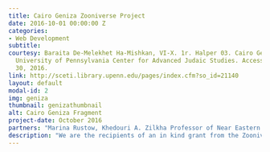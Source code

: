 ```yaml
---
title: Cairo Geniza Zooniverse Project
date: 2016-10-01 00:00:00 Z
categories:
- Web Development
subtitle: 
courtesy: Baraita De-Melekhet Ha-Mishkan, VI-X. 1r. Halper 03. Cairo Genizah Collection,
  University of Pennsylvania Center for Advanced Judaic Studies. Accessed November
  30, 2016.
link: http://sceti.library.upenn.edu/pages/index.cfm?so_id=21140
layout: default
modal-id: 2
img: geniza
thumbnail: genizathumbnail
alt: Cairo Geniza Fragment
project-date: October 2016
partners: "Marina Rustow, Khedouri A. Zilkha Professor of Near Eastern Studies and Professor of History, and Director of the Princeton Geniza Lab; Eve Krakowski, Assistant Professor of Near Eastern Studies and the Program in Judaic Studies at Princeton University, Princeton Geniza Lab; Jean Bauer, Associate Director of the Digital Humanities Center at Princeton; Jessica Goldberg, Associate Professor of History at the University of California, Los Angeles;  David Kraemer, Joseph J. and Dora Abbell Librarian and professor of Talmud and Rabbinics at The Jewish Theological Seminary; Moshe Lavee, lecturer in Talmud and Midrash in the department of Jewish History at the University of Haifa, and co-head of the Inter-disciplinary Centre for Genizah Research and Education in Haifa, and the chair of the Early Judaism and Rabbinic Program in the European Association of Biblical Studies; Sinai Rusinek; The Zooniverse."   
description: "We are the recipients of an in kind grant from the Zooniverse to transcribe medieval manuscript fragments from the Cairo Genizah. Zooniverse is a non-profit crowdsourcing platform that has over 1.5 million 'citizen scientists' who will help to work on transcribing these fragments. The in-kind grant is part of an approximately 1.2 million dollar IMLS grant Zooniverse was awarded and is dispersing over four transcription projects, two text and two audio. Over the next three years they will receive extensive developer time from Zooniverse to build a framework that not only allows for the transcription of Geniza fragments but also allows for the classification of these fragments into their general genre, whether literary (religious text), or documentary (non-religious- text), and then their more specific genre, as well as language and script characteristics. Students and the general public also will have the opportunity to benefit from encountering these fragments online and from learning how to transcribe them as members of this citizen scientist community. We see this project as a way for people with shared interests and different skill levels from around the world to meet in a common endeavor. We also see this as a way to develop new tools for citizen scientists throughout the world to learn to read a variety of scribal hands and to open texts accessible only to a handful of specialists to millions of people." 
---
```


